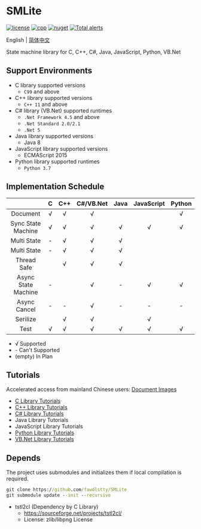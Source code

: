 # SMLite

[![license](https://img.shields.io/github/license/fawdlstty/SMLite?color=09f)](./LICENSE)
[![cpp](https://img.shields.io/lgtm/grade/cpp/github/fawdlstty/SMLite)](https://lgtm.com/projects/g/fawdlstty/SMLite)
[![nuget](https://img.shields.io/nuget/dt/Fawdlstty.SMLite?label=nuget%20downloads)](https://www.nuget.org/packages/Fawdlstty.SMLite)
[![Total alerts](https://img.shields.io/lgtm/alerts/g/fawdlstty/SMLite.svg?logo=lgtm)](https://lgtm.com/projects/g/fawdlstty/SMLite/alerts/)

<!--
[![csharp](https://img.shields.io/lgtm/grade/csharp/github/fawdlstty/SMLite)](https://lgtm.com/projects/g/fawdlstty/SMLite)
[![python](https://img.shields.io/lgtm/grade/python/github/fawdlstty/SMLite)](https://lgtm.com/projects/g/fawdlstty/SMLite)
[![AppVeyor Build](https://img.shields.io/appveyor/build/fawdlstty/SMLite)](https://ci.appveyor.com/project/fawdlstty/SMLite)
[![Coverage Status](https://coveralls.io/repos/github/fawdlstty/SMLite/badge.svg)](https://coveralls.io/github/fawdlstty/SMLite)
-->

English | [简体中文](./README.zh.md)

State machine library for C, C++, C#, Java, JavaScript, Python, VB.Net

## Support Environments

- C library supported versions
    + `C99` and above
- C++ library supported versions
    + `C++ 11` and above
- C# library (VB.Net) supported runtimes
    + `.Net Framework 4.5` and above
    + `.Net Standard 2.0/2.1`
    + `.Net 5`
- Java library supported versions
    + Java 8
- JavaScript library supported versions
    + ECMAScript 2015
- Python library supported runtimes
    + `Python 3.7`

## Implementation Schedule

|                     |   C   |  C++  | C#/VB.Net |  Java  | JavaScript | Python |
|        :---:        | :---: | :---: |   :---:   | :---: |    :---:    | :---: |
|      Document       |   √   |   √   |     √     |       |             |   √   |
| Sync State Machine  |   √   |   √   |     √     |   √   |      √      |   √   |
|     Multi State     |   -   |   √   |     √     |   √   |             |       |
|     Multi State     |   -   |   √   |     √     |   √   |             |       |
|     Thread Safe     |       |   √   |     √     |   √   |             |       |
| Async State Machine |   -   |       |     √     |   -   |      √      |   √   |
|    Async Cancel     |   -   |   -   |     √     |   -   |      -      |   -   |
|      Serilize       |       |   √   |     √     |       |      √      |       |
|        Test         |   √   |   √   |     √     |   √   |      √      |   √   |

- √ Supported
- \- Can't Supported
- (empty) In Plan

## Tutorials

Accelerated access from mainland Chinese users: [Document Images](https://www.fawdlstty.com/smlite/)

- [C Library Tutorials](docs/chapters/c_en.md)
- [C++ Library Tutorials](docs/chapters/cpp_en.md)
- [C# Library Tutorials](docs/chapters/csharp_en.md)
- Java Library Tutorials
- JavaScript Library Tutorials
- [Python Library Tutorials](docs/chapters/python_en.md)
- [VB.Net Library Tutorials](docs/chapters/vb.net_en.md)

## Depends

The project uses submodules and initializes them if local compilation is required.

```cmd
git clone https://github.com/fawdlstty/SMLite
git submodule update --init --recursive
```

- tstl2cl (Dependency by C Library)
    + https://sourceforge.net/projects/tstl2cl/
    + License: zlib/libpng License
